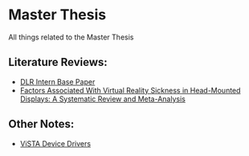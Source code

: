 # Master Thesis
All things related to the Master Thesis

## Literature Reviews:
- [DLR Intern Base Paper](literature/CosmoScoutVR_Connor.md)
- [Factors Associated With Virtual Reality Sickness in Head-Mounted Displays: A Systematic Review and Meta-Analysis
](literature/papers/Factors%20Associated%20With%20Virtual%20Reality%20Sickness%20in%20Head-Mounted%20Displays%20A%20Systematic%20Review%20and%20Meta-Analysis.md)

## Other Notes:
- [ViSTA Device Drivers](notes/ViSTADeviceDrivers.md)
